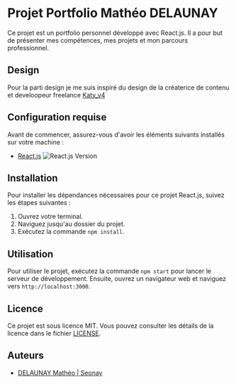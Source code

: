 # Projet Portfolio Mathéo DELAUNAY

Ce projet est un portfolio personnel développé avec React.js. Il a pour but de présenter mes compétences, mes projets et mon parcours professionnel.

## Design

Pour la parti design je me suis inspiré du design de la créaterice de contenu et develoopeur freelance [Katy_v4](https://www.cathydolle.com/)



## Configuration requise

Avant de commencer, assurez-vous d'avoir les éléments suivants installés sur votre machine :

- [React.js](https://fr.react.dev/)  ![React.js Version](https://img.shields.io/badge/React.js-v18.2.0-blue)


## Installation

Pour installer les dépendances nécessaires pour ce projet React.js, suivez les étapes suivantes :

1. Ouvrez votre terminal.
2. Naviguez jusqu'au dossier du projet.
3. Exécutez la commande `npm install`.

## Utilisation

Pour utiliser le projet, exécutez la commande `npm start` pour lancer le serveur de développement. Ensuite, ouvrez un navigateur web et naviguez vers `http://localhost:3000`.

## Licence

Ce projet est sous licence MIT. Vous pouvez consulter les détails de la licence dans le fichier [LICENSE](LICENSE).

## Auteurs

- [DELAUNAY Mathéo | Seonay](https://www.linkedin.com/in/math%C3%A9o-delaunay/)
